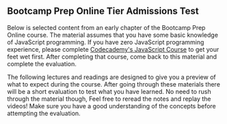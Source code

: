 ## Bootcamp Prep Online Tier Admissions Test

Below is selected content from an early chapter of the Bootcamp Prep Online course.
The material assumes that you have some basic knowledge of JavaScript programming.
If you have zero JavaScript programming experience, please complete [Codecademy's JavaScript Course][codecademy]
to get your feet wet first. After completing that course, come back to this material
and complete the evaluation.

The following lectures and readings are designed to give you a preview of what to
expect during the course. After going through these materials there will be a short
evaluation to test what you have learned. No need to rush through the material though,
Feel free to reread the notes and replay the videos! Make sure you have a good understanding
of the concepts before attempting the evaluation.


[codecademy]: https://www.codecademy.com/learn/javascript

